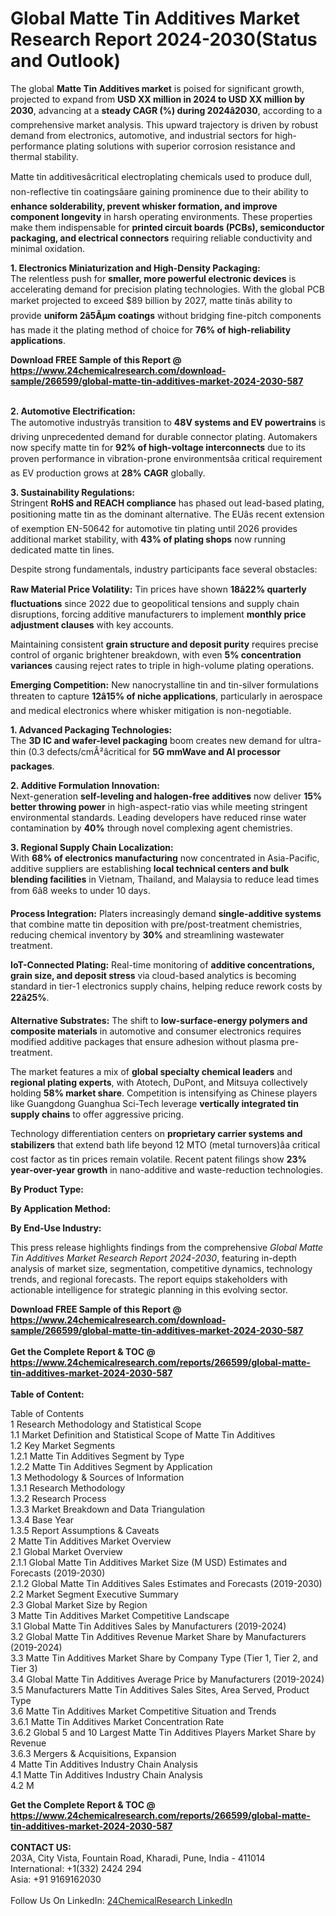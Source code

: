 <h1>Global Matte Tin Additives Market Research Report 2024-2030(Status and Outlook)</h1><p>The global <strong>Matte Tin Additives market</strong> is poised for significant growth, projected to expand from <strong>USD XX million in 2024 to USD XX million by 2030</strong>, advancing at a <strong>steady CAGR (%) during 2024â2030</strong>, according to a comprehensive market analysis. This upward trajectory is driven by robust demand from electronics, automotive, and industrial sectors for high-performance plating solutions with superior corrosion resistance and thermal stability.</p><p>Matte tin additivesâcritical electroplating chemicals used to produce dull, non-reflective tin coatingsâare gaining prominence due to their ability to <strong>enhance solderability, prevent whisker formation, and improve component longevity</strong> in harsh operating environments. These properties make them indispensable for <strong>printed circuit boards (PCBs), semiconductor packaging, and electrical connectors</strong> requiring reliable conductivity and minimal oxidation.</p><p><strong>1. Electronics Miniaturization and High-Density Packaging:</strong><br>
The relentless push for <strong>smaller, more powerful electronic devices</strong> is accelerating demand for precision plating technologies. With the global PCB market projected to exceed $89 billion by 2027, matte tinâs ability to provide <strong>uniform 2â5Âµm coatings</strong> without bridging fine-pitch components has made it the plating method of choice for <strong>76% of high-reliability applications</strong>.</p><div><b>Download FREE Sample of this Report @ 
            <a href="https://www.24chemicalresearch.com/download-sample/266599/global-matte-tin-additives-market-2024-2030-587">
            https://www.24chemicalresearch.com/download-sample/266599/global-matte-tin-additives-market-2024-2030-587</a></b></div><br><p><strong>2. Automotive Electrification:</strong><br>
The automotive industryâs transition to <strong>48V systems and EV powertrains</strong> is driving unprecedented demand for durable connector plating. Automakers now specify matte tin for <strong>92% of high-voltage interconnects</strong> due to its proven performance in vibration-prone environmentsâa critical requirement as EV production grows at <strong>28% CAGR</strong> globally.</p><p><strong>3. Sustainability Regulations:</strong><br>
Stringent <strong>RoHS and REACH compliance</strong> has phased out lead-based plating, positioning matte tin as the dominant alternative. The EUâs recent extension of exemption EN-50642 for automotive tin plating until 2026 provides additional market stability, with <strong>43% of plating shops</strong> now running dedicated matte tin lines.</p><p>Despite strong fundamentals, industry participants face several obstacles:</p><p><strong>Raw Material Price Volatility:</strong> Tin prices have shown <strong>18â22% quarterly fluctuations</strong> since 2022 due to geopolitical tensions and supply chain disruptions, forcing additive manufacturers to implement <strong>monthly price adjustment clauses</strong> with key accounts.</p><p><strongtechnical complexity:> Maintaining consistent <strong>grain structure and deposit purity</strong> requires precise control of organic brightener breakdown, with even <strong>5% concentration variances</strong> causing reject rates to triple in high-volume plating operations.</strongtechnical></p><p><strong>Emerging Competition:</strong> New nanocrystalline tin and tin-silver formulations threaten to capture <strong>12â15% of niche applications</strong>, particularly in aerospace and medical electronics where whisker mitigation is non-negotiable.</p><p><strong>1. Advanced Packaging Technologies:</strong><br>
The <strong>3D IC and wafer-level packaging</strong> boom creates new demand for ultra-thin (0.3 defects/cmÂ²âcritical for <strong>5G mmWave and AI processor packages</strong>.</p><p><strong>2. Additive Formulation Innovation:</strong><br>
Next-generation <strong>self-leveling and halogen-free additives</strong> now deliver <strong>15% better throwing power</strong> in high-aspect-ratio vias while meeting stringent environmental standards. Leading developers have reduced rinse water contamination by <strong>40%</strong> through novel complexing agent chemistries.</p><p><strong>3. Regional Supply Chain Localization:</strong><br>
With <strong>68% of electronics manufacturing</strong> now concentrated in Asia-Pacific, additive suppliers are establishing <strong>local technical centers and bulk blending facilities</strong> in Vietnam, Thailand, and Malaysia to reduce lead times from 6â8 weeks to under 10 days.</p><p><strong>Process Integration:</strong> Platers increasingly demand <strong>single-additive systems</strong> that combine matte tin deposition with pre/post-treatment chemistries, reducing chemical inventory by <strong>30%</strong> and streamlining wastewater treatment.</p><p><strong>IoT-Connected Plating:</strong> Real-time monitoring of <strong>additive concentrations, grain size, and deposit stress</strong> via cloud-based analytics is becoming standard in tier-1 electronics supply chains, helping reduce rework costs by <strong>22â25%</strong>.</p><p><strong>Alternative Substrates:</strong> The shift to <strong>low-surface-energy polymers and composite materials</strong> in automotive and consumer electronics requires modified additive packages that ensure adhesion without plasma pre-treatment.</p><p>The market features a mix of <strong>global specialty chemical leaders</strong> and <strong>regional plating experts</strong>, with Atotech, DuPont, and Mitsuya collectively holding <strong>58% market share</strong>. Competition is intensifying as Chinese players like Guangdong Guanghua Sci-Tech leverage <strong>vertically integrated tin supply chains</strong> to offer aggressive pricing.</p><p>Technology differentiation centers on <strong>proprietary carrier systems and stabilizers</strong> that extend bath life beyond 12 MTO (metal turnovers)âa critical cost factor as tin prices remain volatile. Recent patent filings show <strong>23% year-over-year growth</strong> in nano-additive and waste-reduction technologies.</p><p><strong>By Product Type:</strong></p><p><strong>By Application Method:</strong></p><p><strong>By End-Use Industry:</strong></p><p>This press release highlights findings from the comprehensive <em>Global Matte Tin Additives Market Research Report 2024-2030</em>, featuring in-depth analysis of market size, segmentation, competitive dynamics, technology trends, and regional forecasts. The report equips stakeholders with actionable intelligence for strategic planning in this evolving sector.</p><div><b>Download FREE Sample of this Report @ 
            <a href="https://www.24chemicalresearch.com/download-sample/266599/global-matte-tin-additives-market-2024-2030-587">
            https://www.24chemicalresearch.com/download-sample/266599/global-matte-tin-additives-market-2024-2030-587</a></b></div><br><div><b>Get the Complete Report & TOC @ 
            <a href="https://www.24chemicalresearch.com/reports/266599/global-matte-tin-additives-market-2024-2030-587">
            https://www.24chemicalresearch.com/reports/266599/global-matte-tin-additives-market-2024-2030-587</a></b></div><br>
            <b>Table of Content:</b><p>Table of Contents<br />
1 Research Methodology and Statistical Scope<br />
1.1 Market Definition and Statistical Scope of Matte Tin Additives<br />
1.2 Key Market Segments<br />
1.2.1 Matte Tin Additives Segment by Type<br />
1.2.2 Matte Tin Additives Segment by Application<br />
1.3 Methodology & Sources of Information<br />
1.3.1 Research Methodology<br />
1.3.2 Research Process<br />
1.3.3 Market Breakdown and Data Triangulation<br />
1.3.4 Base Year<br />
1.3.5 Report Assumptions & Caveats<br />
2 Matte Tin Additives Market Overview<br />
2.1 Global Market Overview<br />
2.1.1 Global Matte Tin Additives Market Size (M USD) Estimates and Forecasts (2019-2030)<br />
2.1.2 Global Matte Tin Additives Sales Estimates and Forecasts (2019-2030)<br />
2.2 Market Segment Executive Summary<br />
2.3 Global Market Size by Region<br />
3 Matte Tin Additives Market Competitive Landscape<br />
3.1 Global Matte Tin Additives Sales by Manufacturers (2019-2024)<br />
3.2 Global Matte Tin Additives Revenue Market Share by Manufacturers (2019-2024)<br />
3.3 Matte Tin Additives Market Share by Company Type (Tier 1, Tier 2, and Tier 3)<br />
3.4 Global Matte Tin Additives Average Price by Manufacturers (2019-2024)<br />
3.5 Manufacturers Matte Tin Additives Sales Sites, Area Served, Product Type<br />
3.6 Matte Tin Additives Market Competitive Situation and Trends<br />
3.6.1 Matte Tin Additives Market Concentration Rate<br />
3.6.2 Global 5 and 10 Largest Matte Tin Additives Players Market Share by Revenue<br />
3.6.3 Mergers & Acquisitions, Expansion<br />
4 Matte Tin Additives Industry Chain Analysis<br />
4.1 Matte Tin Additives Industry Chain Analysis<br />
4.2 M</p><div><b>Get the Complete Report & TOC @ 
            <a href="https://www.24chemicalresearch.com/reports/266599/global-matte-tin-additives-market-2024-2030-587">
            https://www.24chemicalresearch.com/reports/266599/global-matte-tin-additives-market-2024-2030-587</a></b></div><br><b>CONTACT US:</b><br>
            203A, City Vista, Fountain Road, Kharadi, Pune, India - 411014<br>
            International: +1(332) 2424 294<br>
            Asia: +91 9169162030 <br><br>
            Follow Us On LinkedIn: <a href="https://www.linkedin.com/company/24chemicalresearch/">24ChemicalResearch LinkedIn</a>